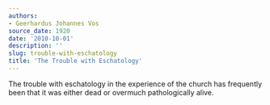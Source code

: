 ```yaml
---
authors:
- Geerhardus Johannes Vos
source_date: 1920
date: '2010-10-01'
description: ''
slug: trouble-with-eschatology
title: 'The Trouble with Eschatology'
---
```

The trouble with eschatology in the experience of the church has frequently been that it was either dead or overmuch pathologically alive.



